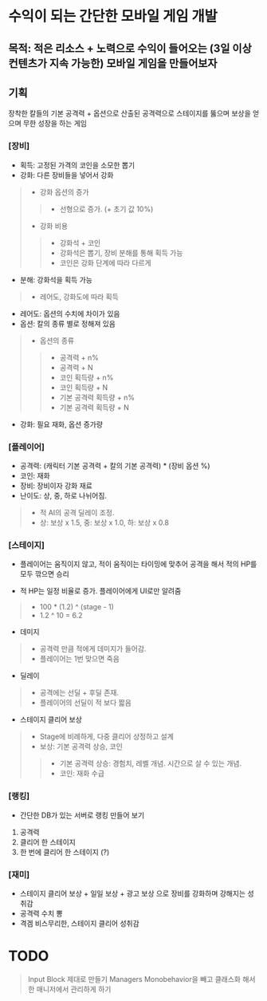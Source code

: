 # 수익이 되는 간단한 모바일 게임 개발
## 목적: 적은 리소스 + 노력으로 수익이 들어오는 (3일 이상 컨텐츠가 지속 가능한) 모바일 게임을 만들어보자

## 기획

장착한 칼들의 기본 공격력 + 옵션으로 산출된 공격력으로 스테이지를 뚫으며 보상을 얻으며 무한 성장을 하는 게임

### [장비] 
- 획득: 고정된 가격의 코인을 소모한 뽑기
- 강화: 다른 장비들을 넣어서 강화
> - 강화 옵션의 증가
> > - 선형으로 증가. (+ 초기 값 10%)
> - 강화 비용
> > - 강화석 + 코인
> > - 강화석은 뽑기, 장비 분해를 통해 획득 가능
> > - 코인은 강화 단계에 따라 다르게
- 분해: 강화석을 획득 가능
> - 레어도, 강화도에 따라 획득
- 레어도: 옵션의 수치에 차이가 있음
- 옵션: 칼의 종류 별로 정해져 있음
> - 옵션의 종류
> > - 공격력 + n%
> > - 공격력 + N
> > - 코인 획득량 + n%
> > - 코인 획득량 + N
> > - 기본 공격력 획득량 + n%
> > - 기본 공격력 획득량 + N

- 강화: 필요 재화, 옵션 증가량

### [플레이어]
- 공격력: (캐릭터 기본 공격력 + 칼의 기본 공격력) * (장비 옵션 %)
- 코인: 재화
- 장비: 장비이자 강화 재료
- 난이도: 상, 중, 하로 나뉘어짐.
> - 적 AI의 공격 딜레이 조정. 
> - 상: 보상 x 1.5, 중: 보상 x 1.0, 하: 보상 x 0.8

### [스테이지]
- 플레이어는 움직이지 않고, 적이 움직이는 타이밍에 맞추어 공격을 해서 적의 HP를 모두 깎으면 승리

- 적 HP는 일정 비율로 증가. 플레이어에게 UI로만 알려줌
> - 100 * (1.2) ^ (stage - 1)
> - 1.2 ^ 10 = 6.2

- 데미지
> - 공격력 만큼 적에게 데미지가 들어감. 
> - 플레이어는 1번 맞으면 죽음

- 딜레이
> - 공격에는 선딜 + 후딜 존재. 
> - 플레이어의 선딜이 적 보다 짧음

- 스테이지 클리어 보상
> - Stage에 비례하게, 다중 클리어 상정하고 설계
> - 보상: 기본 공격력 상승, 코인
> > - 기본 공격력 상승: 경험치, 레벨 개념. 시간으로 살 수 있는 개념. 
> > - 코인: 재화 수급

### [랭킹]
- 간단한 DB가 있는 서버로 랭킹 만들어 보기
1. 공격력
2. 클리어 한 스테이지
3. 한 번에 클리어 한 스테이지 (?)

### [재미]
- 스테이지 클리어 보상 + 일일 보상 + 광고 보상 으로 장비를 강화하며 강해지는 성취감
- 공격력 수치 뽕
- 격겜 비스무리한, 스테이지 클리어 성취감


# TODO

> Input Block 제대로 만들기
> Managers Monobehavior을 빼고 클래스화 해서 한 매니저에서 관리하게 하기
